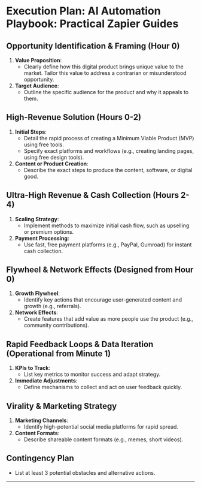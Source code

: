 # Execution Plan: AI Automation Playbook: Practical Zapier Guides

## Opportunity Identification & Framing (Hour 0)
1. **Value Proposition**:
   - Clearly define how this digital product brings unique value to the market. Tailor this value to address a contrarian or misunderstood opportunity.
2. **Target Audience**:
   - Outline the specific audience for the product and why it appeals to them.

## High-Revenue Solution (Hours 0-2)
1. **Initial Steps**:
   - Detail the rapid process of creating a Minimum Viable Product (MVP) using free tools.
   - Specify exact platforms and workflows (e.g., creating landing pages, using free design tools).
2. **Content or Product Creation**:
   - Describe the exact steps to produce the content, software, or digital good.

## Ultra-High Revenue & Cash Collection (Hours 2-4)
1. **Scaling Strategy**:
   - Implement methods to maximize initial cash flow, such as upselling or premium options.
2. **Payment Processing**:
   - Use fast, free payment platforms (e.g., PayPal, Gumroad) for instant cash collection.

## Flywheel & Network Effects (Designed from Hour 0)
1. **Growth Flywheel**:
   - Identify key actions that encourage user-generated content and growth (e.g., referrals).
2. **Network Effects**:
   - Create features that add value as more people use the product (e.g., community contributions).

## Rapid Feedback Loops & Data Iteration (Operational from Minute 1)
1. **KPIs to Track**:
   - List key metrics to monitor success and adapt strategy.
2. **Immediate Adjustments**:
   - Define mechanisms to collect and act on user feedback quickly.

## Virality & Marketing Strategy
1. **Marketing Channels**:
   - Identify high-potential social media platforms for rapid spread.
2. **Content Formats**:
   - Describe shareable content formats (e.g., memes, short videos).

## Contingency Plan
- List at least 3 potential obstacles and alternative actions.

---